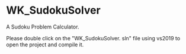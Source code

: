 # WK_SudokuSolver
A Sudoku Problem Calculator.

Please double click on the "WK_SudokuSolver. sln" file using vs2019 to open the project and compile it. 
